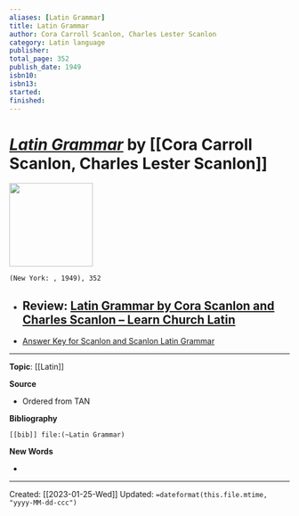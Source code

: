 ```yaml
---
aliases: [Latin Grammar]
title: Latin Grammar
author: Cora Carroll Scanlon, Charles Lester Scanlon
category: Latin language
publisher: 
total_page: 352
publish_date: 1949
isbn10: 
isbn13: 
started: 
finished: 
---
```

# *[Latin Grammar]()* by [[Cora Carroll Scanlon, Charles Lester Scanlon]]

<img src="https://learnchurchlatin.files.wordpress.com/2019/05/latin-grammar-missal-and-breviary-scanlon-copy.jpg?w=614" width=150>

`(New York: , 1949), 352`

- Review: [Latin Grammar by Cora Scanlon and Charles Scanlon – Learn Church Latin](https://learnchurchlatin.com/2019/05/23/latin-grammar-by-cora-scanlon-and-charles-scanlon/)
	- 
- [Answer Key for Scanlon and Scanlon Latin Grammar](https://www.lulu.com/shop/charles-l-scanlon-and-cora-carroll-scanlon-and-augustine-thompson-op-and-joseph-oliveri/answer-key-for-scanlon-and-scanlon-latin-grammer/paperback/product-gp84mq.html?page=1&pageSize=4)

--- 
**Topic**: [[Latin]]

**Source**
- Ordered from TAN


**Bibliography**

```query
[[bib]] file:(~Latin Grammar)
```
 

**New Words**

- 

---
Created: [[2023-01-25-Wed]]
Updated: `=dateformat(this.file.mtime, "yyyy-MM-dd-ccc")`

